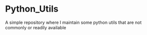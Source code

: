 # Python_Utils
A simple repository where I maintain some python utils that are not commonly or readily available
